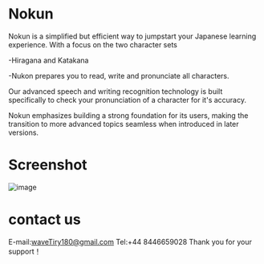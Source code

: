# Nokun

Nokun is a simplified but efficient way to jumpstart your Japanese learning experience.
 With a focus on the two character sets

-Hiragana and Katakana

-Nukon prepares you to read, write and pronunciate all characters. 

Our advanced speech and writing recognition technology is built specifically to check your pronunciation of a character for it's accuracy.

 Nokun emphasizes building a strong foundation for its users, making the transition to more advanced topics seamless when introduced in later versions.
 
 # Screenshot
 ![image]()
 
 
 # contact us
 E-mail:waveTiry180@gmail.com
 Tel:+44 8446659028
 Thank you for your support！
